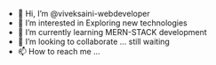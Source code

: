 - 👋 Hi, I’m @viveksaini-webdeveloper
- 👀 I’m interested in Exploring new technologies
- 🌱 I’m currently learning MERN-STACK development
- 💞️ I’m looking to collaborate ... still waiting
- 📫 How to reach me ...

<!---
viveksaini-webdeveloper/viveksaini-webdeveloper is a ✨ special ✨ repository because its `README.md` (this file) appears on your GitHub profile.
You can click the Preview link to take a look at your changes.
--->
